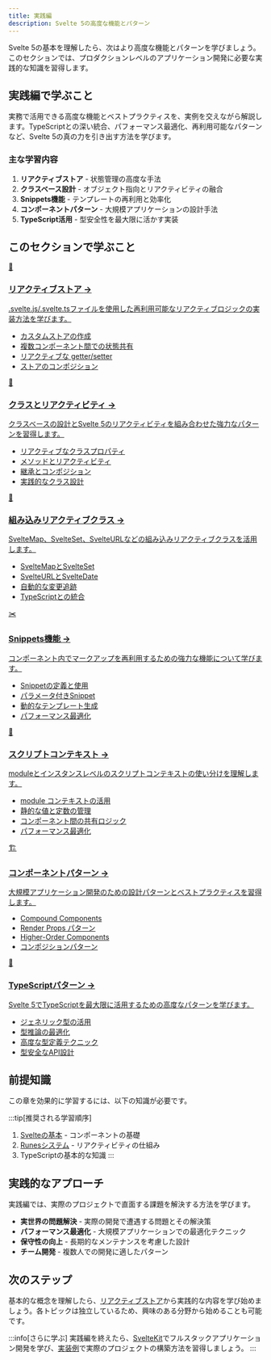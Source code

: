 ```yaml
---
title: 実践編
description: Svelte 5の高度な機能とパターン
---
```


<script>
  import { base } from '$app/paths';
</script>

Svelte 5の基本を理解したら、次はより高度な機能とパターンを学びましょう。このセクションでは、プロダクションレベルのアプリケーション開発に必要な実践的な知識を習得します。

## 実践編で学ぶこと

実務で活用できる高度な機能とベストプラクティスを、実例を交えながら解説します。TypeScriptとの深い統合、パフォーマンス最適化、再利用可能なパターンなど、Svelte 5の真の力を引き出す方法を学びます。

### 主な学習内容

1. **リアクティブストア** - 状態管理の高度な手法
2. **クラスベース設計** - オブジェクト指向とリアクティビティの融合
3. **Snippets機能** - テンプレートの再利用と効率化
4. **コンポーネントパターン** - 大規模アプリケーションの設計手法
5. **TypeScript活用** - 型安全性を最大限に活かす実装

## このセクションで学ぶこと

<div class="grid grid-cols-1 md:grid-cols-2 gap-4 my-8 auto-rows-[1fr]">
  <a href="{base}/svelte/advanced/reactive-stores/" class="flex no-underline group h-full">
    <div class="p-4 border border-gray-2 dark:border-gray-7 rounded-lg shadow-md hover:shadow-lg hover:border-pink-400 dark:hover:border-pink-400 transition-all cursor-pointer flex flex-col w-full">
      <div class="text-3xl mb-2">🏪</div>
      <h3 class="font-bold text-lg mb-2 text-pink-600 dark:text-pink-400 group-hover:text-pink-700 dark:group-hover:text-pink-300 transition-colors">
        リアクティブストア
        <span class="inline-block ml-1 text-xs opacity-60">→</span>
      </h3>
      <p class="text-sm mb-3 text-gray-7 dark:text-gray-3">.svelte.js/.svelte.tsファイルを使用した再利用可能なリアクティブロジックの実装方法を学びます。</p>
      <ul class="text-sm text-gray-6 dark:text-gray-4 space-y-1 flex-grow">
        <li>カスタムストアの作成</li>
        <li>複数コンポーネント間での状態共有</li>
        <li>リアクティブな getter/setter</li>
        <li>ストアのコンポジション</li>
      </ul>
    </div>
  </a>
  
  <a href="{base}/svelte/advanced/class-reactivity/" class="flex no-underline group h-full">
    <div class="p-4 border border-gray-2 dark:border-gray-7 rounded-lg shadow-md hover:shadow-lg hover:border-pink-400 dark:hover:border-pink-400 transition-all cursor-pointer flex flex-col w-full">
      <div class="text-3xl mb-2">🎯</div>
      <h3 class="font-bold text-lg mb-2 text-pink-600 dark:text-pink-400 group-hover:text-pink-700 dark:group-hover:text-pink-300 transition-colors">
        クラスとリアクティビティ
        <span class="inline-block ml-1 text-xs opacity-60">→</span>
      </h3>
      <p class="text-sm mb-3 text-gray-7 dark:text-gray-3">クラスベースの設計とSvelte 5のリアクティビティを組み合わせた強力なパターンを習得します。</p>
      <ul class="text-sm text-gray-6 dark:text-gray-4 space-y-1 flex-grow">
        <li>リアクティブなクラスプロパティ</li>
        <li>メソッドとリアクティビティ</li>
        <li>継承とコンポジション</li>
        <li>実践的なクラス設計</li>
      </ul>
    </div>
  </a>
  
  <a href="{base}/svelte/advanced/built-in-classes/" class="flex no-underline group h-full">
    <div class="p-4 border border-gray-2 dark:border-gray-7 rounded-lg shadow-md hover:shadow-lg hover:border-pink-400 dark:hover:border-pink-400 transition-all cursor-pointer flex flex-col w-full">
      <div class="text-3xl mb-2">🔧</div>
      <h3 class="font-bold text-lg mb-2 text-pink-600 dark:text-pink-400 group-hover:text-pink-700 dark:group-hover:text-pink-300 transition-colors">
        組み込みリアクティブクラス
        <span class="inline-block ml-1 text-xs opacity-60">→</span>
      </h3>
      <p class="text-sm mb-3 text-gray-7 dark:text-gray-3">SvelteMap、SvelteSet、SvelteURLなどの組み込みリアクティブクラスを活用します。</p>
      <ul class="text-sm text-gray-6 dark:text-gray-4 space-y-1 flex-grow">
        <li>SvelteMapとSvelteSet</li>
        <li>SvelteURLとSvelteDate</li>
        <li>自動的な変更追跡</li>
        <li>TypeScriptとの統合</li>
      </ul>
    </div>
  </a>
  
  <a href="{base}/svelte/advanced/snippets/" class="flex no-underline group h-full">
    <div class="p-4 border border-gray-2 dark:border-gray-7 rounded-lg shadow-md hover:shadow-lg hover:border-pink-400 dark:hover:border-pink-400 transition-all cursor-pointer flex flex-col w-full">
      <div class="text-3xl mb-2">✂️</div>
      <h3 class="font-bold text-lg mb-2 text-pink-600 dark:text-pink-400 group-hover:text-pink-700 dark:group-hover:text-pink-300 transition-colors">
        Snippets機能
        <span class="inline-block ml-1 text-xs opacity-60">→</span>
      </h3>
      <p class="text-sm mb-3 text-gray-7 dark:text-gray-3">コンポーネント内でマークアップを再利用するための強力な機能について学びます。</p>
      <ul class="text-sm text-gray-6 dark:text-gray-4 space-y-1 flex-grow">
        <li>Snippetの定義と使用</li>
        <li>パラメータ付きSnippet</li>
        <li>動的なテンプレート生成</li>
        <li>パフォーマンス最適化</li>
      </ul>
    </div>
  </a>
  
  <a href="{base}/svelte/advanced/script-context/" class="flex no-underline group h-full">
    <div class="p-4 border border-gray-2 dark:border-gray-7 rounded-lg shadow-md hover:shadow-lg hover:border-pink-400 dark:hover:border-pink-400 transition-all cursor-pointer flex flex-col w-full">
      <div class="text-3xl mb-2">📝</div>
      <h3 class="font-bold text-lg mb-2 text-pink-600 dark:text-pink-400 group-hover:text-pink-700 dark:group-hover:text-pink-300 transition-colors">
        スクリプトコンテキスト
        <span class="inline-block ml-1 text-xs opacity-60">→</span>
      </h3>
      <p class="text-sm mb-3 text-gray-7 dark:text-gray-3">moduleとインスタンスレベルのスクリプトコンテキストの使い分けを理解します。</p>
      <ul class="text-sm text-gray-6 dark:text-gray-4 space-y-1 flex-grow">
        <li>module コンテキストの活用</li>
        <li>静的な値と定数の管理</li>
        <li>コンポーネント間の共有ロジック</li>
        <li>パフォーマンス最適化</li>
      </ul>
    </div>
  </a>
  
  <a href="{base}/svelte/advanced/component-patterns/" class="flex no-underline group h-full">
    <div class="p-4 border border-gray-2 dark:border-gray-7 rounded-lg shadow-md hover:shadow-lg hover:border-pink-400 dark:hover:border-pink-400 transition-all cursor-pointer flex flex-col w-full">
      <div class="text-3xl mb-2">🏗️</div>
      <h3 class="font-bold text-lg mb-2 text-pink-600 dark:text-pink-400 group-hover:text-pink-700 dark:group-hover:text-pink-300 transition-colors">
        コンポーネントパターン
        <span class="inline-block ml-1 text-xs opacity-60">→</span>
      </h3>
      <p class="text-sm mb-3 text-gray-7 dark:text-gray-3">大規模アプリケーション開発のための設計パターンとベストプラクティスを習得します。</p>
      <ul class="text-sm text-gray-6 dark:text-gray-4 space-y-1 flex-grow">
        <li>Compound Components</li>
        <li>Render Props パターン</li>
        <li>Higher-Order Components</li>
        <li>コンポジションパターン</li>
      </ul>
    </div>
  </a>
  
  <a href="{base}/svelte/advanced/typescript-patterns/" class="flex no-underline group h-full">
    <div class="p-4 border border-gray-2 dark:border-gray-7 rounded-lg shadow-md hover:shadow-lg hover:border-pink-400 dark:hover:border-pink-400 transition-all cursor-pointer flex flex-col w-full">
      <div class="text-3xl mb-2">📘</div>
      <h3 class="font-bold text-lg mb-2 text-pink-600 dark:text-pink-400 group-hover:text-pink-700 dark:group-hover:text-pink-300 transition-colors">
        TypeScriptパターン
        <span class="inline-block ml-1 text-xs opacity-60">→</span>
      </h3>
      <p class="text-sm mb-3 text-gray-7 dark:text-gray-3">Svelte 5でTypeScriptを最大限に活用するための高度なパターンを学びます。</p>
      <ul class="text-sm text-gray-6 dark:text-gray-4 space-y-1 flex-grow">
        <li>ジェネリック型の活用</li>
        <li>型推論の最適化</li>
        <li>高度な型定義テクニック</li>
        <li>型安全なAPI設計</li>
      </ul>
    </div>
  </a>
</div>

## 前提知識

この章を効果的に学習するには、以下の知識が必要です。

:::tip[推奨される学習順序]
1. [Svelteの基本](/svelte/basics/) - コンポーネントの基礎
2. [Runesシステム](/svelte/runes/) - リアクティビティの仕組み
3. TypeScriptの基本的な知識
:::

## 実践的なアプローチ

実践編では、実際のプロジェクトで直面する課題を解決する方法を学びます。

- **実世界の問題解決** - 実際の開発で遭遇する問題とその解決策
- **パフォーマンス最適化** - 大規模アプリケーションでの最適化テクニック
- **保守性の向上** - 長期的なメンテナンスを考慮した設計
- **チーム開発** - 複数人での開発に適したパターン

## 次のステップ

基本的な概念を理解したら、[リアクティブストア](/svelte/advanced/reactive-stores/)から実践的な内容を学び始めましょう。各トピックは独立しているため、興味のある分野から始めることも可能です。

:::info[さらに学ぶ]
実践編を終えたら、[SvelteKit](/sveltekit/)でフルスタックアプリケーション開発を学び、[実装例](/examples/)で実際のプロジェクトの構築方法を習得しましょう。
:::